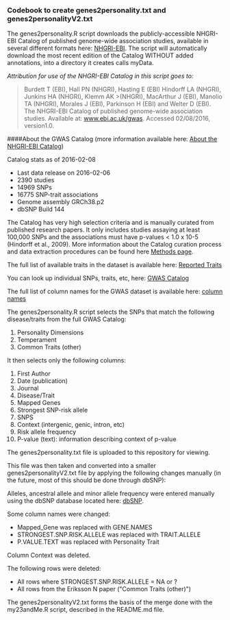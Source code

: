 ### Codebook to create genes2personality.txt and genes2personalityV2.txt

The genes2personality.R script downloads the publicly-accessible NHGRI-EBI Catalog of published genome-wide association studies, available in several different formats here: [NHGRI-EBI](http://www.ebi.ac.uk/gwas/docs/downloads). The script will automatically download the most recent edition of the Catalog WITHOUT added annotations, into a directory it creates calls myData. 

*Attribution for use of the NHGRI-EBI Catalog in this script goes to:* 

>Burdett T (EBI), Hall PN (NHGRI), Hasting E (EBI) Hindorff LA (NHGRI), Junkins HA (NHGRI), Klemm AK >(NHGRI), MacArthur J (EBI), Manolio TA (NHGRI), Morales J (EBI), Parkinson H (EBI) and Welter D (EBI).
>The NHGRI-EBI Catalog of published genome-wide association studies.
>Available at: www.ebi.ac.uk/gwas. Accessed 02/08/2016, version1.0.

####About the GWAS Catalog (more information available here: [About the NHGRI-EBI Catalog](http://www.ebi.ac.uk/gwas/docs/about))

Catalog stats as of 2016-02-08

* Last data release on 2016-02-06
* 2390 studies
* 14969 SNPs
* 16775 SNP-trait associations
* Genome assembly GRCh38.p2
* dbSNP Build 144

The Catalog has very high selection criteria and is manually curated from published research papers. It only includes studies assaying at least 100,000 SNPs and the associations must have p-values < 1.0 x 10-5 (Hindorff et al., 2009). More information about the Catalog curation process and data extraction procedures can be found here [Methods page](http://www.ebi.ac.uk/gwas/docs/methods).

The full list of available traits in the dataset is available here: [Reported Traits](http://www.ebi.ac.uk/gwas/search/traits)

You can look up individual SNPs, traits, etc, here: [GWAS Catalog](http://www.ebi.ac.uk/gwas/home)

The full list of column names for the GWAS dataset is available here: [column names](http://www.ebi.ac.uk/gwas/docs/fileheaders)

The genes2personality.R script selects the SNPs that match the following disease/traits from the full GWAS Catalog: 

1. Personality Dimensions
2. Temperament
3. Common Traits (other)

It then selects only the following columns: 

1. First Author
2. Date (publication)
3. Journal
4. Disease/Trait
5. Mapped Genes
6. Strongest SNP-risk allele
7. SNPS
8. Context (intergenic, genic, intron, etc)
9. Risk allele frequency
10. P-value (text): information describing context of p-value

The genes2personality.txt file is uploaded to this repository for viewing. 

This file was then taken and converted into a smaller genes2personalityV2.txt file by applying the following changes manually (in the future, most of this should be done through dbSNP):

Alleles, ancestral allele and minor allele frequency were entered manually using the dbSNP database located here: [dbSNP](http://www.ncbi.nlm.nih.gov/projects/SNP/index.html). 

Some column names were changed: 

* Mapped_Gene was replaced with GENE.NAMES
* STRONGEST.SNP.RISK.ALLELE was replaced with TRAIT.ALLELE
* P.VALUE.TEXT was replaced with Personality Trait 

Column Context was deleted. 

The following rows were deleted: 

* All rows where STRONGEST.SNP.RISK.ALLELE = NA or ? 
* All rows from the Eriksson N paper ("Common Traits (other)") 

The genes2personalityV2.txt forms the basis of the merge done with the my23andMe.R script, described in the README.md file. 




  
